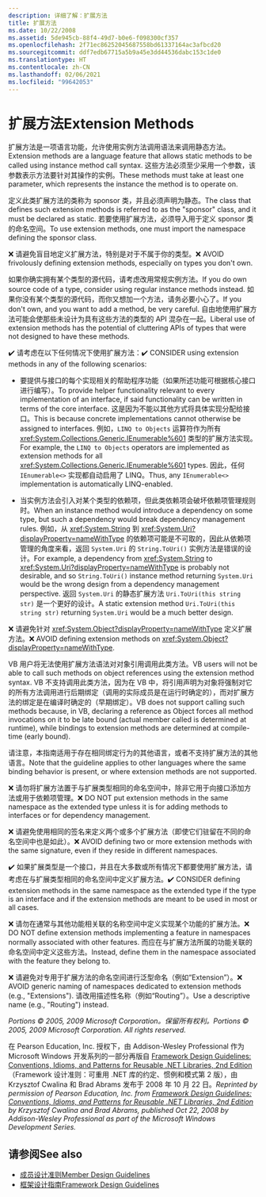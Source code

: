 ```yaml
---
description: 详细了解：扩展方法
title: 扩展方法
ms.date: 10/22/2008
ms.assetid: 5de945cb-88f4-49d7-b0e6-f098300cf357
ms.openlocfilehash: 2f71ec86252045687558bd61337164ac3afbcd20
ms.sourcegitcommit: ddf7edb67715a5b9a45e3dd44536dabc153c1de0
ms.translationtype: HT
ms.contentlocale: zh-CN
ms.lasthandoff: 02/06/2021
ms.locfileid: "99642053"
---
```

# <a name="extension-methods"></a><span data-ttu-id="e9f0b-103">扩展方法</span><span class="sxs-lookup"><span data-stu-id="e9f0b-103">Extension Methods</span></span>

<span data-ttu-id="e9f0b-104">扩展方法是一项语言功能，允许使用实例方法调用语法来调用静态方法。</span><span class="sxs-lookup"><span data-stu-id="e9f0b-104">Extension methods are a language feature that allows static methods to be called using instance method call syntax.</span></span> <span data-ttu-id="e9f0b-105">这些方法必须至少采用一个参数，该参数表示方法要针对其操作的实例。</span><span class="sxs-lookup"><span data-stu-id="e9f0b-105">These methods must take at least one parameter, which represents the instance the method is to operate on.</span></span>

 <span data-ttu-id="e9f0b-106">定义此类扩展方法的类称为 sponsor 类，并且必须声明为静态。</span><span class="sxs-lookup"><span data-stu-id="e9f0b-106">The class that defines such extension methods is referred to as the "sponsor" class, and it must be declared as static.</span></span> <span data-ttu-id="e9f0b-107">若要使用扩展方法，必须导入用于定义 sponsor 类的命名空间。</span><span class="sxs-lookup"><span data-stu-id="e9f0b-107">To use extension methods, one must import the namespace defining the sponsor class.</span></span>

 <span data-ttu-id="e9f0b-108">❌ 请避免盲目地定义扩展方法，特别是对于不属于你的类型。</span><span class="sxs-lookup"><span data-stu-id="e9f0b-108">❌ AVOID frivolously defining extension methods, especially on types you don't own.</span></span>

 <span data-ttu-id="e9f0b-109">如果你确实拥有某个类型的源代码，请考虑改用常规实例方法。</span><span class="sxs-lookup"><span data-stu-id="e9f0b-109">If you do own source code of a type, consider using regular instance methods instead.</span></span> <span data-ttu-id="e9f0b-110">如果你没有某个类型的源代码，而你又想加一个方法，请务必要小心了。</span><span class="sxs-lookup"><span data-stu-id="e9f0b-110">If you don't own, and you want to add a method, be very careful.</span></span> <span data-ttu-id="e9f0b-111">自由地使用扩展方法可能会使那些未设计为具有这些方法的类型的 API 混杂在一起。</span><span class="sxs-lookup"><span data-stu-id="e9f0b-111">Liberal use of extension methods has the potential of cluttering APIs of types that were not designed to have these methods.</span></span>

 <span data-ttu-id="e9f0b-112">✔️ 请考虑在以下任何情况下使用扩展方法：</span><span class="sxs-lookup"><span data-stu-id="e9f0b-112">✔️ CONSIDER using extension methods in any of the following scenarios:</span></span>

- <span data-ttu-id="e9f0b-113">要提供与接口的每个实现相关的帮助程序功能（如果所述功能可根据核心接口进行编写）。</span><span class="sxs-lookup"><span data-stu-id="e9f0b-113">To provide helper functionality relevant to every implementation of an interface, if said functionality can be written in terms of the core interface.</span></span> <span data-ttu-id="e9f0b-114">这是因为不能以其他方式将具体实现分配给接口。</span><span class="sxs-lookup"><span data-stu-id="e9f0b-114">This is because concrete implementations cannot otherwise be assigned to interfaces.</span></span> <span data-ttu-id="e9f0b-115">例如，`LINQ to Objects` 运算符作为所有 <xref:System.Collections.Generic.IEnumerable%601> 类型的扩展方法实现。</span><span class="sxs-lookup"><span data-stu-id="e9f0b-115">For example, the `LINQ to Objects` operators are implemented as extension methods for all <xref:System.Collections.Generic.IEnumerable%601> types.</span></span> <span data-ttu-id="e9f0b-116">因此，任何 `IEnumerable<>` 实现都自动启用了 LINQ。</span><span class="sxs-lookup"><span data-stu-id="e9f0b-116">Thus, any `IEnumerable<>` implementation is automatically LINQ-enabled.</span></span>

- <span data-ttu-id="e9f0b-117">当实例方法会引入对某个类型的依赖项，但此类依赖项会破坏依赖项管理规则时。</span><span class="sxs-lookup"><span data-stu-id="e9f0b-117">When an instance method would introduce a dependency on some type, but such a dependency would break dependency management rules.</span></span> <span data-ttu-id="e9f0b-118">例如，从 <xref:System.String> 到 <xref:System.Uri?displayProperty=nameWithType> 的依赖项可能是不可取的，因此从依赖项管理的角度来看，返回 `System.Uri` 的 `String.ToUri()` 实例方法是错误的设计。</span><span class="sxs-lookup"><span data-stu-id="e9f0b-118">For example, a dependency from <xref:System.String> to <xref:System.Uri?displayProperty=nameWithType> is probably not desirable, and so `String.ToUri()` instance method returning `System.Uri` would be the wrong design from a dependency management perspective.</span></span> <span data-ttu-id="e9f0b-119">返回 `System.Uri` 的静态扩展方法 `Uri.ToUri(this string str)` 是一个更好的设计。</span><span class="sxs-lookup"><span data-stu-id="e9f0b-119">A static extension method `Uri.ToUri(this string str)` returning `System.Uri` would be a much better design.</span></span>

 <span data-ttu-id="e9f0b-120">❌ 请避免针对 <xref:System.Object?displayProperty=nameWithType> 定义扩展方法。</span><span class="sxs-lookup"><span data-stu-id="e9f0b-120">❌ AVOID defining extension methods on <xref:System.Object?displayProperty=nameWithType>.</span></span>

 <span data-ttu-id="e9f0b-121">VB 用户将无法使用扩展方法语法对对象引用调用此类方法。</span><span class="sxs-lookup"><span data-stu-id="e9f0b-121">VB users will not be able to call such methods on object references using the extension method syntax.</span></span> <span data-ttu-id="e9f0b-122">VB 不支持调用此类方法，因为在 VB 中，将引用声明为对象将强制对它的所有方法调用进行后期绑定（调用的实际成员是在运行时确定的），而对扩展方法的绑定是在编译时确定的（早期绑定）。</span><span class="sxs-lookup"><span data-stu-id="e9f0b-122">VB does not support calling such methods because, in VB, declaring a reference as Object forces all method invocations on it to be late bound (actual member called is determined at runtime), while bindings to extension methods are determined at compile-time (early bound).</span></span>

 <span data-ttu-id="e9f0b-123">请注意，本指南适用于存在相同绑定行为的其他语言，或者不支持扩展方法的其他语言。</span><span class="sxs-lookup"><span data-stu-id="e9f0b-123">Note that the guideline applies to other languages where the same binding behavior is present, or where extension methods are not supported.</span></span>

 <span data-ttu-id="e9f0b-124">❌ 请勿将扩展方法置于与扩展类型相同的命名空间中，除非它用于向接口添加方法或用于依赖项管理。</span><span class="sxs-lookup"><span data-stu-id="e9f0b-124">❌ DO NOT put extension methods in the same namespace as the extended type unless it is for adding methods to interfaces or for dependency management.</span></span>

 <span data-ttu-id="e9f0b-125">❌ 请避免使用相同的签名来定义两个或多个扩展方法（即使它们驻留在不同的命名空间中也是如此）。</span><span class="sxs-lookup"><span data-stu-id="e9f0b-125">❌ AVOID defining two or more extension methods with the same signature, even if they reside in different namespaces.</span></span>

 <span data-ttu-id="e9f0b-126">✔️ 如果扩展类型是一个接口，并且在大多数或所有情况下都要使用扩展方法，请考虑在与扩展类型相同的命名空间中定义扩展方法。</span><span class="sxs-lookup"><span data-stu-id="e9f0b-126">✔️ CONSIDER defining extension methods in the same namespace as the extended type if the type is an interface and if the extension methods are meant to be used in most or all cases.</span></span>

 <span data-ttu-id="e9f0b-127">❌ 请勿在通常与其他功能相关联的名称空间中定义实现某个功能的扩展方法。</span><span class="sxs-lookup"><span data-stu-id="e9f0b-127">❌ DO NOT define extension methods implementing a feature in namespaces normally associated with other features.</span></span> <span data-ttu-id="e9f0b-128">而应在与扩展方法所属的功能关联的命名空间中定义这些方法。</span><span class="sxs-lookup"><span data-stu-id="e9f0b-128">Instead, define them in the namespace associated with the feature they belong to.</span></span>

 <span data-ttu-id="e9f0b-129">❌ 请避免对专用于扩展方法的命名空间进行泛型命名（例如“Extension”）。</span><span class="sxs-lookup"><span data-stu-id="e9f0b-129">❌ AVOID generic naming of namespaces dedicated to extension methods (e.g., "Extensions").</span></span> <span data-ttu-id="e9f0b-130">请改用描述性名称（例如“Routing”）。</span><span class="sxs-lookup"><span data-stu-id="e9f0b-130">Use a descriptive name (e.g., "Routing") instead.</span></span>

 <span data-ttu-id="e9f0b-131">*Portions &copy; 2005, 2009 Microsoft Corporation。保留所有权利。*</span><span class="sxs-lookup"><span data-stu-id="e9f0b-131">*Portions &copy; 2005, 2009 Microsoft Corporation. All rights reserved.*</span></span>

 <span data-ttu-id="e9f0b-132">在 Pearson Education, Inc. 授权下，由 Addison-Wesley Professional 作为 Microsoft Windows 开发系列的一部分再版自 [Framework Design Guidelines: Conventions, Idioms, and Patterns for Reusable .NET Libraries, 2nd Edition](https://www.informit.com/store/framework-design-guidelines-conventions-idioms-and-9780321545619)（Framework 设计准则：可重用 .NET 库的约定、惯例和模式第 2 版），由 Krzysztof Cwalina 和 Brad Abrams 发布于 2008 年 10 月 22 日。</span><span class="sxs-lookup"><span data-stu-id="e9f0b-132">*Reprinted by permission of Pearson Education, Inc. from [Framework Design Guidelines: Conventions, Idioms, and Patterns for Reusable .NET Libraries, 2nd Edition](https://www.informit.com/store/framework-design-guidelines-conventions-idioms-and-9780321545619) by Krzysztof Cwalina and Brad Abrams, published Oct 22, 2008 by Addison-Wesley Professional as part of the Microsoft Windows Development Series.*</span></span>

## <a name="see-also"></a><span data-ttu-id="e9f0b-133">请参阅</span><span class="sxs-lookup"><span data-stu-id="e9f0b-133">See also</span></span>

- [<span data-ttu-id="e9f0b-134">成员设计准则</span><span class="sxs-lookup"><span data-stu-id="e9f0b-134">Member Design Guidelines</span></span>](member.md)
- [<span data-ttu-id="e9f0b-135">框架设计指南</span><span class="sxs-lookup"><span data-stu-id="e9f0b-135">Framework Design Guidelines</span></span>](index.md)
